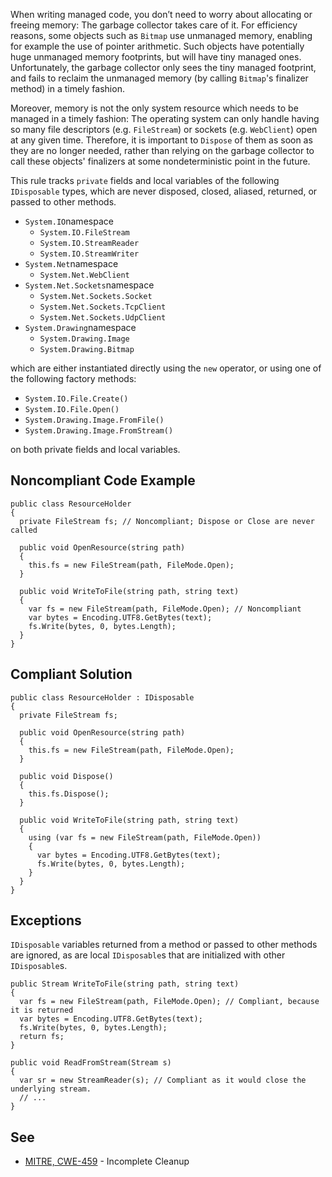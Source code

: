 When writing managed code, you don’t need to worry about allocating or freeing memory: The garbage collector takes care of it. For efficiency reasons, some objects such as `Bitmap` use unmanaged memory, enabling for example the use of pointer arithmetic. Such objects have potentially huge unmanaged memory footprints, but will have tiny managed ones. Unfortunately, the garbage collector only sees the tiny managed footprint, and fails to reclaim the unmanaged memory (by calling `Bitmap`'s finalizer method) in a timely fashion.
 
Moreover, memory is not the only system resource which needs to be managed in a timely fashion: The operating system can only handle having so many file descriptors (e.g. `FileStream`) or sockets (e.g. `WebClient`) open at any given time. Therefore, it is important to `Dispose` of them as soon as they are no longer needed, rather than relying on the garbage collector to call these objects' finalizers at some nondeterministic point in the future.
 
This rule tracks `private` fields and local variables of the following `IDisposable` types, which are never disposed, closed, aliased, returned, or passed to other methods.
 
- `System.IO`namespace
    - `System.IO.FileStream`
    - `System.IO.StreamReader`
    - `System.IO.StreamWriter`
- `System.Net`namespace
    - `System.Net.WebClient`
- `System.Net.Sockets`namespace
    - `System.Net.Sockets.Socket`
    - `System.Net.Sockets.TcpClient`
    - `System.Net.Sockets.UdpClient`
- `System.Drawing`namespace
    - `System.Drawing.Image`
    - `System.Drawing.Bitmap`

which are either instantiated directly using the `new` operator, or using one of the following factory methods:

- `System.IO.File.Create()`
- `System.IO.File.Open()`
- `System.Drawing.Image.FromFile()`
- `System.Drawing.Image.FromStream()`

on both private fields and local variables.
 
## Noncompliant Code Example

    public class ResourceHolder
    {
      private FileStream fs; // Noncompliant; Dispose or Close are never called
    
      public void OpenResource(string path)
      {
        this.fs = new FileStream(path, FileMode.Open);
      }
    
      public void WriteToFile(string path, string text)
      {
        var fs = new FileStream(path, FileMode.Open); // Noncompliant
        var bytes = Encoding.UTF8.GetBytes(text);
        fs.Write(bytes, 0, bytes.Length);
      }
    }

## Compliant Solution

    public class ResourceHolder : IDisposable
    {
      private FileStream fs;
    
      public void OpenResource(string path)
      {
        this.fs = new FileStream(path, FileMode.Open);
      }
    
      public void Dispose()
      {
        this.fs.Dispose();
      }
    
      public void WriteToFile(string path, string text)
      {
        using (var fs = new FileStream(path, FileMode.Open))
        {
          var bytes = Encoding.UTF8.GetBytes(text);
          fs.Write(bytes, 0, bytes.Length);
        }
      }
    }

## Exceptions
 
`IDisposable` variables returned from a method or passed to other methods are ignored, as are local `IDisposable`s that are initialized with other `IDisposable`s.

    public Stream WriteToFile(string path, string text)
    {
      var fs = new FileStream(path, FileMode.Open); // Compliant, because it is returned
      var bytes = Encoding.UTF8.GetBytes(text);
      fs.Write(bytes, 0, bytes.Length);
      return fs;
    }
    
    public void ReadFromStream(Stream s)
    {
      var sr = new StreamReader(s); // Compliant as it would close the underlying stream.
      // ...
    }

## See

- [MITRE, CWE-459](https://cwe.mitre.org/data/definitions/459) - Incomplete Cleanup